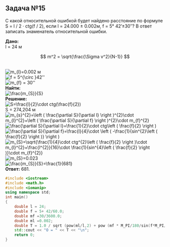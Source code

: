 ## Задача №15
С какой относительной ошибкой будет найдено расстояние по формуле S = l / 2 · ctg(f  / 2), если  l = 24.000 ± 0.002м, f = 5° 42’±30″? В ответ записать знаменатель относительной ошибки.



**Дано:**
</br> l = 24 м

$$
m^2 = \sqrt{\frac{\Sigma v^2}{N-1}}
$$

</br> <img src="https://latex.codecogs.com/svg.image?m_{l}=0.002" title="m_{l}=0.002" /> м
</br> <img src="https://latex.codecogs.com/svg.image?f&space;=&space;5^{\circ&space;}42''" title="f = 5^{\circ }42''" />
</br> <img src="https://latex.codecogs.com/svg.image?m_{f}&space;=&space;30''" title="m_{f} = 30''" />  
**Найти:**
</br> <img src="https://latex.codecogs.com/svg.image?\frac{m_{S}}{S}" title="\frac{m_{S}}{S}" />  
**Решение:**
</br> <img src="https://latex.codecogs.com/svg.image?S=\frac{l}{2}\cdot&space;ctg(\frac{f}{2})" title="S=\frac{l}{2}\cdot ctg(\frac{f}{2})" />
</br> S = 274,204 м
</br> <img src="https://latex.codecogs.com/svg.image?m_{s}^{2}=\left&space;(&space;\frac{\partial&space;S}{\partial&space;l}&space;\right&space;)^{2}\cdot&space;m_{l}^{2}&plus;\left&space;(&space;\frac{\partial&space;S}{\partial&space;f}&space;\right&space;)^{2}\cdot&space;m_{f}^{2}" title="m_{s}^{2}=\left ( \frac{\partial S}{\partial l} \right )^{2}\cdot m_{l}^{2}+\left ( \frac{\partial S}{\partial f} \right )^{2}\cdot m_{f}^{2}" />
</br> <img src="https://latex.codecogs.com/svg.image?\frac{\partial&space;S}{\partial&space;l}=\frac{1}{2}\cdot&space;ctg\left&space;(&space;\frac{f}{2}&space;\right&space;)" title="\frac{\partial S}{\partial l}=\frac{1}{2}\cdot ctg\left ( \frac{f}{2} \right )" />
</br> <img src="https://latex.codecogs.com/svg.image?\frac{\partial&space;S}{\partial&space;f}=\frac{l}{4}\cdot&space;\left&space;(&space;-\frac{1}{sin^{2}\left&space;(&space;\frac{f}{2}&space;\right&space;)}&space;\right&space;)" title="\frac{\partial S}{\partial f}=\frac{l}{4}\cdot \left ( -\frac{1}{sin^{2}\left ( \frac{f}{2} \right )} \right )" />
</br> <img src="https://latex.codecogs.com/svg.image?m_{S}=\sqrt{\frac{1}{4}\cdot&space;ctg^{2}\left&space;(&space;\frac{f}{2}&space;\right&space;)\cdot&space;m_{l}^{2}&plus;\frac{l^{2}}{16}\cdot&space;\frac{1}{sin^{4}\left&space;(&space;\frac{f}{2}&space;\right&space;)}\cdot&space;m_{f}^{2}}" title="m_{S}=\sqrt{\frac{1}{4}\cdot ctg^{2}\left ( \frac{f}{2} \right )\cdot m_{l}^{2}+\frac{l^{2}}{16}\cdot \frac{1}{sin^{4}\left ( \frac{f}{2} \right )}\cdot m_{f}^{2}}" />
</br> <img src="https://latex.codecogs.com/svg.image?m_{S}=0.023" title="m_{S}=0.023" />
</br> <img src="https://latex.codecogs.com/svg.image?\frac{m_{S}}{S}=\frac{1}{681}" title="\frac{m_{S}}{S}=\frac{1}{681}" />  
**Ответ:** 681.

```C++
#include <iostream>
#include <math.h>
#include <iomanip>
using namespace std;
int main()
{
    double l = 24;
    double f = 5+ 42/60.0;
    double mf =30/3600.0;
    double ml =0.002;
    double T = 1.0 / sqrt (pow(ml/l,2) + pow (mf * M_PI/180/sin(f*M_PI/180),2));
    std::cout << "О = " << T << "\n";
    return 0;
}
```
